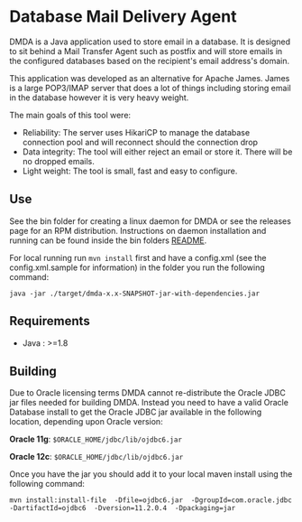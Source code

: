 Database Mail Delivery Agent
==================================================
DMDA is a Java application used to store email in a database. It is designed to sit behind a Mail Transfer Agent such 
as postfix and will store emails in the configured databases based on the recipient's email address's domain. 

This application was developed as an alternative for Apache James. James is a large POP3/IMAP server that does a lot of 
things including storing email in the database however it is very heavy weight.

The main goals of this tool were:

- Reliability: The server uses HikariCP to manage the database connection pool and will reconnect should the connection 
  drop
- Data integrity: The tool will either reject an email or store it. There will be no dropped emails.
- Light weight: The tool is small, fast and easy to configure.

Use
--------------------------------------
See the bin folder for creating a linux daemon for DMDA or see the releases page for an RPM distribution.
Instructions on daemon installation and running can be found inside the bin folders [README](bin/README.md).

For local running run `mvn install` first and have a config.xml (see the config.xml.sample for information) in the 
folder you run the following command:

`java -jar ./target/dmda-x.x-SNAPSHOT-jar-with-dependencies.jar`


Requirements
--------------------------------------
- Java : >=1.8

Building
--------------------------------------
Due to Oracle licensing terms DMDA cannot re-distribute the Oracle JDBC jar files needed for building DMDA.
Instead you need to have a valid Oracle Database install to get the Oracle JDBC jar available in the following 
location, depending upon Oracle version:

**Oracle 11g**: `$ORACLE_HOME/jdbc/lib/ojdbc6.jar`

**Oracle 12c**: `$ORACLE_HOME/jdbc/lib/ojdbc6.jar`

Once you have the jar you should add it to your local maven install using the following command:

`mvn install:install-file 
  -Dfile=ojdbc6.jar 
  -DgroupId=com.oracle.jdbc 
  -DartifactId=ojdbc6 
  -Dversion=11.2.0.4 
  -Dpackaging=jar`
